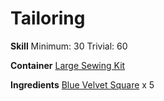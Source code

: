 <!-- TITLE: Blue Velvet Boots -->
<!-- SUBTITLE: Made of dyed blue velvet -->

# Tailoring
**Skill**
Minimum: 30
Trivial: 60

**Container**
[Large Sewing Kit](large-sewing-kit)

**Ingredients**
[Blue Velvet Square](blue-velvet-square) x 5